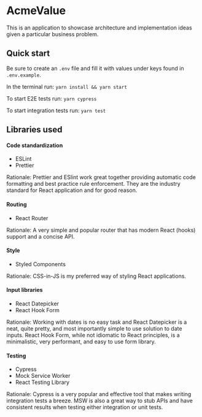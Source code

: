 # AcmeValue

This is an application to showcase architecture and implementation ideas given a particular business problem.

## Quick start

Be sure to create an `.env` file and fill it with values under keys found in `.env.example`.

In the terminal run:
`yarn install && yarn start`

To start E2E tests run:
`yarn cypress`

To start integration tests run: 
`yarn test`

## Libraries used
#### Code standardization 
* ESLint
* Prettier

Rationale: Prettier and ESlint work great together providing automatic code formatting and best practice rule enforcement.
They are the industry standard for React application and for good reason.

#### Routing
* React Router

Rationale: A very simple and popular router that has modern React (hooks) support and a concise API.

#### Style
* Styled Components

Rationale: CSS-in-JS is my preferred way of styling React applications.

#### Input libraries
* React Datepicker
* React Hook Form

Rationale: Working with dates is no easy task and React Datepicker is a neat, quite pretty, and most importantly simple to use solution to date inputs.
React Hook Form, while not idiomatic to React principles, is a minimalistic, very performant, and easy to use form library.

#### Testing
* Cypress
* Mock Service Worker
* React Testing Library

Rationale: Cypress is a very popular and effective tool that makes writing integration tests a breeze. MSW is also a great way to stub APIs
and have consistent results when testing either integration or unit tests.
